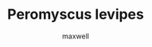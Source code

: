 ---
layout: post
author: maxwell
title: Peromyscus levipes
description: 
tags: []
image: 
  feature: 
  credit: 
  creditlink: 
permalink: peromyscus-levipes
---